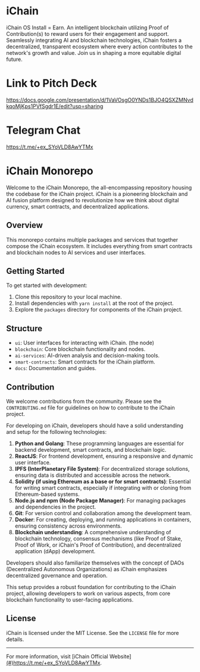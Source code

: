 # iChain
iChain OS Install = Earn. An intelligent blockchain utilizing Proof of Contribution(s) to reward users for their engagement and support. Seamlessly integrating AI and blockchain technologies, iChain fosters a decentralized, transparent ecosystem where every action contributes to the network's growth and value. Join us in shaping a more equitable digital future.

# Link to Pitch Deck
https://docs.google.com/presentation/d/1VaVOsgO0YNDs1BJO4QSXZMNvdkqoMjKps1PVfSgdr1E/edit?usp=sharing

# Telegram Chat
https://t.me/+ex_SYoVLD8AwYTMx
# iChain Monorepo

Welcome to the iChain Monorepo, the all-encompassing repository housing the codebase for the iChain project. iChain is a pioneering blockchain and AI fusion platform designed to revolutionize how we think about digital currency, smart contracts, and decentralized applications.

## Overview

This monorepo contains multiple packages and services that together compose the iChain ecosystem. It includes everything from smart contracts and blockchain nodes to AI services and user interfaces.

## Getting Started

To get started with development:

1. Clone this repository to your local machine.
2. Install dependencies with `yarn install` at the root of the project.
3. Explore the `packages` directory for components of the iChain project.

## Structure

- `ui`: User interfaces for interacting with iChain. (the node)
- `blockchain`: Core blockchain functionality and nodes.
- `ai-services`: AI-driven analysis and decision-making tools.
- `smart-contracts`: Smart contracts for the iChain platform.
- `docs`: Documentation and guides.

## Contribution

We welcome contributions from the community. Please see the `CONTRIBUTING.md` file for guidelines on how to contribute to the iChain project.

For developing on iChain, developers should have a solid understanding and setup for the following technologies:

1. **Python and Golang**: These programming languages are essential for backend development, smart contracts, and blockchain logic.
2. **ReactJS**: For frontend development, ensuring a responsive and dynamic user interface.
3. **IPFS (InterPlanetary File System)**: For decentralized storage solutions, ensuring data is distributed and accessible across the network.
4. **Solidity (if using Ethereum as a base or for smart contracts)**: Essential for writing smart contracts, especially if integrating with or cloning from Ethereum-based systems.
5. **Node.js and npm (Node Package Manager)**: For managing packages and dependencies in the project.
6. **Git**: For version control and collaboration among the development team.
7. **Docker**: For creating, deploying, and running applications in containers, ensuring consistency across environments.
8. **Blockchain understanding**: A comprehensive understanding of blockchain technology, consensus mechanisms (like Proof of Stake, Proof of Work, or iChain's Proof of Contribution), and decentralized application (dApp) development.

Developers should also familiarize themselves with the concept of DAOs (Decentralized Autonomous Organizations) as iChain emphasizes decentralized governance and operation.

This setup provides a robust foundation for contributing to the iChain project, allowing developers to work on various aspects, from core blockchain functionality to user-facing applications.

## License

iChain is licensed under the MIT License. See the `LICENSE` file for more details.

---

For more information, visit [iChain Official Website][(#)](https://t.me/+ex_SYoVLD8AwYTMx)https://t.me/+ex_SYoVLD8AwYTMx.

